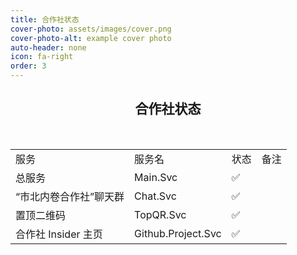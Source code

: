```yaml
---
title: 合作社状态
cover-photo: assets/images/cover.png
cover-photo-alt: example cover photo
auto-header: none
icon: fa-right
order: 3
---
```


<header>

<h2> 合作社状态 </h2><br>
<table>
    <tr>
        <td>服务</td>
        <td>服务名</td>
        <td>状态</td>
        <td>备注</td>
    </tr>
    <tr>
        <td>总服务</td>
        <td>Main.Svc</td>
        <td>✅</td>
        <td></td>
    </tr>
    <tr>
        <td> “市北内卷合作社”聊天群</td>
        <td>Chat.Svc</td>
        <td>✅</td>
        <td></td>
    </tr>
    <tr>
        <td>置顶二维码</td>
        <td>TopQR.Svc</td>
        <td>✅</td>
        <td></td>
    </tr>
    <tr>
        <td>合作社 Insider 主页</td>
        <td>Github.Project.Svc</td>
        <td>✅</td>
        <td></td>
    </tr>
</table>

</header>